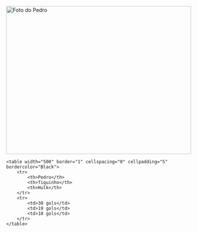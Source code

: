 <!DOCTYPE html>
<html lang="pt-BR">
<head>
    <meta charset="UTF-8">
    <title>Pedro Artilheiro</title>
</head>
<body>
    <img src="https://files.vecteezy.com/system/resource/files/22263553/20230401flaxfluvasxfla32368.jpg?response-content-disposition=attachment%3Bfilename%3Dvecteezy_rio-brazil-2023-carioca-championship-fla"
         alt="Foto do Pedro" width="500" height="400"/>

    <table width="500" border="1" cellspacing="0" cellpadding="5" bordercolor="Black">
        <tr>
            <th>Pedro</th>  
            <th>Tiquinho</th>
            <th>Hulk</th>
        </tr>  
        <tr>
            <td>30 gols</td>
            <td>19 gols</td>
            <td>10 gols</td>
        </tr>
    </table>
</body>
</html>
